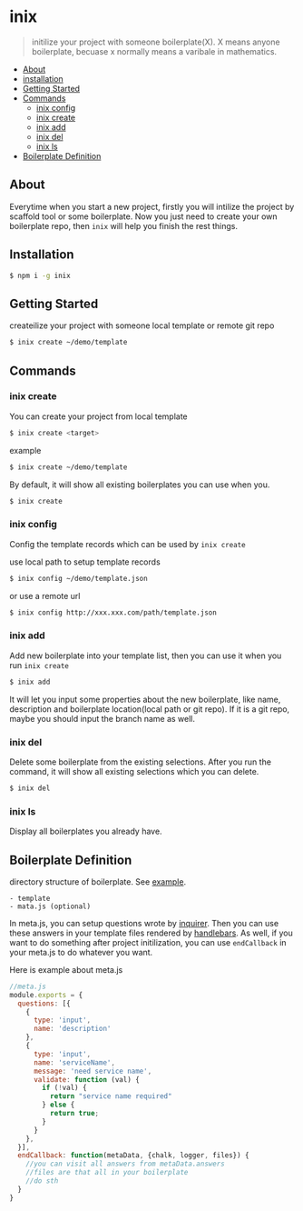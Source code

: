 # inix
> initilize your project with someone boilerplate(X). X means anyone boilerplate, becuase x normally means a varibale in mathematics.

  - [About](#About)
  - [installation](#installation)
  - [Getting Started](#Getting-Started)
  - [Commands](#Commands)
    - [inix config](#inix-config)
    - [inix create](#inix-create)
    - [inix add](#inix-add)
    - [inix del](#inix-del)
    - [inix ls](#inix-ls)
  - [Boilerplate Definition](#Boilerplate-Definition)

## About
Everytime when you start a new project, firstly you will intilize the project by scaffold tool or some boilerplate. Now you just need to create your own boilerplate repo, then ``inix`` will help you finish  the rest things.
## Installation

```bash
$ npm i -g inix
```

## Getting Started

createilize your project with someone local template or remote git repo

```bash
$ inix create ~/demo/template
```


## Commands

### inix create

You can create your project from local template
```bash
$ inix create <target>
```

example 

```bash
$ inix create ~/demo/template
```


By default, it will show all existing boilerplates you can use when you.

```bash
$ inix create 
```

### inix config
Config the template records which can be used by ``inix create``

use local path to setup template records

```bash
$ inix config ~/demo/template.json
```

or use a remote url

```bash
$ inix config http://xxx.xxx.com/path/template.json
```

### inix add
Add new boilerplate into your template list, then you can use it when you run ``inix create``

```bash
$ inix add
```

It will let you input some properties about the new boilerplate, like name, description and boilerplate location(local path or git repo). If it is a git repo, maybe you should input the branch name as well.


### inix del
Delete some boilerplate from the existing selections. After you run the command, it will show all existing selections which you can delete.

```bash
$ inix del
```

### inix ls
Display all boilerplates you already have.


## Boilerplate Definition
directory structure of boilerplate. See [example](https://github.com/daizch/inix-boilerplate-example).

```
- template
- mata.js (optional)
```

In meta.js, you can setup questions wrote by [inquirer](https://github.com/SBoudrias/Inquirer.js/). Then you can use these answers in your template files rendered by [handlebars](https://github.com/wycats/handlebars.js/). As well, if you want to do something after project initilization, you can use ``endCallback`` in your meta.js to do whatever you want.


Here is example about meta.js
```javascript
//meta.js
module.exports = {
  questions: [{
    {
      type: 'input',
      name: 'description'
    },
    {
      type: 'input',
      name: 'serviceName',
      message: 'need service name',
      validate: function (val) {
        if (!val) {
          return "service name required"
        } else {
          return true;
        }
      }
    },
  }], 
  endCallback: function(metaData, {chalk, logger, files}) {
    //you can visit all answers from metaData.answers
    //files are that all in your boilerplate
    //do sth
  }
}
```



